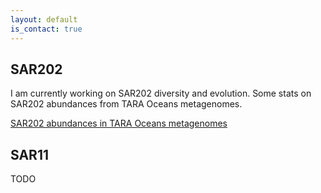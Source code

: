 ```yaml
---
layout: default
is_contact: true
---
```


## SAR202

I am currently working on SAR202 diversity and evolution. Some stats on SAR202 abundances from TARA Oceans metagenomes.

[SAR202 abundances in TARA Oceans metagenomes](SAR202.html)

## SAR11

TODO
